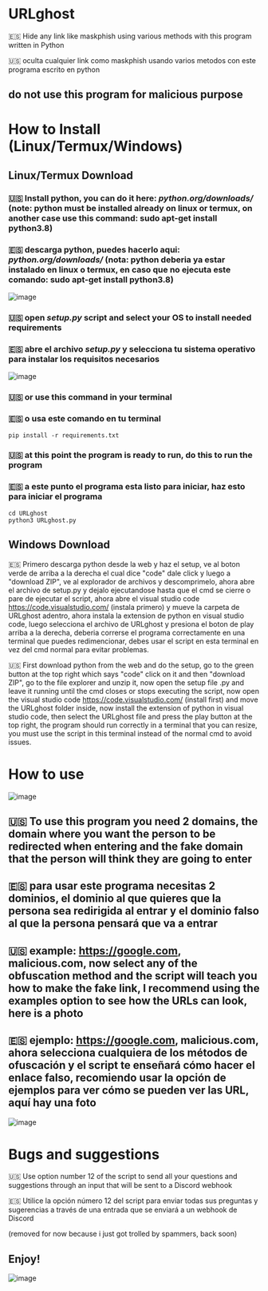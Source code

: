# URLghost
🇪🇸 Hide any link like maskphish using various methods with this program written in Python 

🇺🇸 oculta cualquier link como maskphish usando varios metodos con este programa escrito en python

## do not use this program for malicious purpose

# How to Install (Linux/Termux/Windows)

## Linux/Termux Download

### 🇺🇸 Install python, you can do it here: *python.org/downloads/* (note: python must be installed already on linux or termux, on another case use this command: sudo apt-get install python3.8)
### 🇪🇸 descarga python, puedes hacerlo aqui: *python.org/downloads/* (nota: python deberia ya estar instalado en linux o termux, en caso que no ejecuta este comando: sudo apt-get install python3.8)
  ![image](https://github.com/user-attachments/assets/ef37bcb7-a164-4aa2-80df-f2dd56287018)

### 🇺🇸 open *setup.py* script and select your OS to install needed requirements 
### 🇪🇸 abre el archivo *setup.py* y selecciona tu sistema operativo para instalar los requisitos necesarios

![image](https://github.com/user-attachments/assets/bfc1916b-1f87-48cb-aa6b-720befc7301c)

### 🇺🇸 or use this command in your terminal
### 🇪🇸 o usa este comando en tu terminal
    pip install -r requirements.txt

### 🇺🇸 at this point the program is ready to run, do this to run the program
### 🇪🇸 a este punto el programa esta listo para iniciar, haz esto para iniciar el programa
    cd URLghost
    python3 URLghost.py

## Windows Download

🇪🇸 Primero descarga python desde la web y haz el setup, ve al boton verde de arriba a la derecha el cual dice "code" dale click y luego a "download ZIP", ve al explorador de archivos y descomprimelo, ahora abre el archivo de setup.py y dejalo ejecutandose hasta que el cmd se cierre o pare de ejecutar el script, ahora abre el visual studio code https://code.visualstudio.com/ (instala primero) y mueve la carpeta de URLghost adentro, ahora instala la extension de python en visual studio code, luego selecciona el archivo de URLghost y presiona el boton de play arriba a la derecha, deberia correrse el programa correctamente en una terminal que puedes redimencionar, debes usar el script en esta terminal en vez del cmd normal para evitar problemas.

🇺🇸 First download python from the web and do the setup, go to the green button at the top right which says "code" click on it and then "download ZIP", go to the file explorer and unzip it, now open the setup file .py and leave it running until the cmd closes or stops executing the script, now open the visual studio code https://code.visualstudio.com/ (install first) and move the URLghost folder inside, now install the extension of python in visual studio code, then select the URLghost file and press the play button at the top right, the program should run correctly in a terminal that you can resize, you must use the script in this terminal instead of the normal cmd to avoid issues.


# How to use
![image](https://github.com/user-attachments/assets/73ffb5b2-e3ba-4529-8b99-49eb69869511)

## 🇺🇸 To use this program you need 2 domains, the domain where you want the person to be redirected when entering and the fake domain that the person will think they are going to enter

## 🇪🇸 para usar este programa necesitas 2 dominios, el dominio al que quieres que la persona sea redirigida al entrar y el dominio falso al que la persona pensará que va a entrar




## 🇺🇸 example: https://google.com, malicious.com, now select any of the obfuscation method and the script will teach you how to make the fake link, I recommend using the examples option to see how the URLs can look, here is a photo

## 🇪🇸 ejemplo: https://google.com, malicious.com, ahora selecciona cualquiera de los métodos de ofuscación y el script te enseñará cómo hacer el enlace falso, recomiendo usar la opción de ejemplos para ver cómo se pueden ver las URL, aquí hay una foto

![image](https://github.com/user-attachments/assets/4620023a-76e0-48f9-b1ac-ee76430b5174)


# Bugs and suggestions
🇺🇸 Use option number 12 of the script to send all your questions and suggestions through an input that will be sent to a Discord webhook

🇪🇸 Utilice la opción número 12 del script para enviar todas sus preguntas y sugerencias a través de una entrada que se enviará a un webhook de Discord

(removed for now because i just got trolled by spammers, back soon)

## Enjoy!
![image](https://github.com/user-attachments/assets/d195d2b0-8377-4aaf-bc22-22f805a5b4bd)
